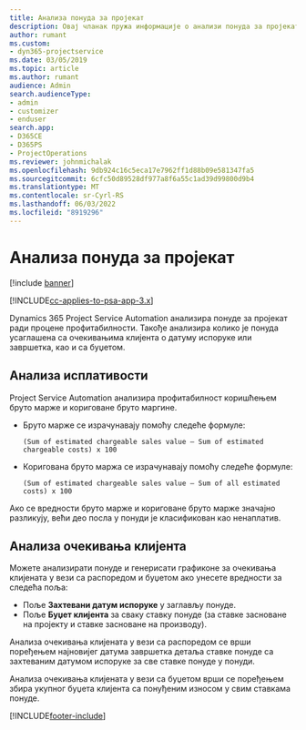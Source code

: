 ```yaml
---
title: Анализа понуда за пројекат
description: Овај чланак пружа информације о анализи понуда за пројекат.
author: rumant
ms.custom:
- dyn365-projectservice
ms.date: 03/05/2019
ms.topic: article
ms.author: rumant
audience: Admin
search.audienceType:
- admin
- customizer
- enduser
search.app:
- D365CE
- D365PS
- ProjectOperations
ms.reviewer: johnmichalak
ms.openlocfilehash: 9db924c16c5eca17e7962ff1d88b09e581347fa5
ms.sourcegitcommit: 6cfc50d89528df977a8f6a55c1ad39d99800d9b4
ms.translationtype: MT
ms.contentlocale: sr-Cyrl-RS
ms.lasthandoff: 06/03/2022
ms.locfileid: "8919296"
---
```

# <a name="analysis-of-project-quotes"></a>Анализа понуда за пројекат

[!include [banner](../includes/psa-now-project-operations.md)]

[!INCLUDE[cc-applies-to-psa-app-3.x](../includes/cc-applies-to-psa-app-3x.md)]

Dynamics 365 Project Service Automation анализира понуде за пројекат ради процене профитабилности. Такође анализира колико је понуда усаглашена са очекивањима клијента о датуму испоруке или завршетка, као и са буџетом.

## <a name="profitability-analysis"></a>Анализа исплативости

Project Service Automation анализира профитабилност коришћењем бруто марже и кориговане бруто маргине.

- Бруто марже се израчунавају помоћу следеће формуле:

  `
    (Sum of estimated chargeable sales value – Sum of estimated chargeable costs) x 100
  `
- Коригована бруто маржа се израчунавају помоћу следеће формуле:

  `
    (Sum of estimated chargeable sales value – Sum of all estimated costs) x 100
  `

Ако се вредности бруто марже и кориговане бруто марже значајно разликују, већи део посла у понуди је класификован као ненаплатив.

## <a name="analysis-of-customer-expectations"></a>Анализа очекивања клијента

Можете анализирати понуде и генерисати графиконе за очекивања клијената у вези са распоредом и буџетом ако унесете вредности за следећа поља:

- Поље **Захтевани датум испоруке** у заглављу понуде.
- Поље **Буџет клијента** за сваку ставку понуде (за ставке засноване на пројекту и ставке засноване на производу).

Анализа очекивања клијената у вези са распоредом се врши поређењем најновијег датума завршетка детаља ставке понуде са захтеваним датумом испоруке за све ставке понуде у понуди.

Анализа очекивања клијената у вези са буџетом врши се поређењем збира укупног буџета клијента са понуђеним износом у свим ставкама понуде.


[!INCLUDE[footer-include](../includes/footer-banner.md)]
